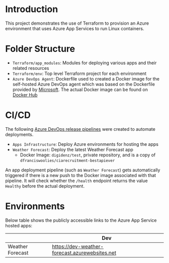 # Introduction

This project demonstrates the use of Terraform to provision an Azure environment that uses Azure App Services to run Linux containers.

# Folder Structure
* `Terraform/app_modules`: Modules for deploying various apps and their related resources
* `Terraform/env`: Top level Terraform project for each environment
* `Azure DevOps Agent`: Dockerfile used to created a Docker image for the self-hosted Azure DevOps agent which was based on the Dockerfile provided by [Microsoft](https://docs.microsoft.com/en-us/azure/devops/pipelines/agents/docker?view=azure-devops#linux). The actual Docker image can be found on [Docker Hub](https://hub.docker.com/repository/docker/digidenz/azure-devops-agent)

# CI/CD
The following [Azure DevOps release pipelines](https://dev.azure.com/digidenz/Azure%20Apps/_release) were created to automate deployments.

* `Apps Infrastructure`: Deploy Azure environments for hosting the apps
* `Weather Forecast`: Deploy the latest Weather Forecast app
  * Docker Image: `digidenz/test`, private repository, and is a copy of `dfranciswoolies/ciarecruitment-bestapiever`

An app deployment pipeline (such as `Weather Forecast`) gets automatically triggered if there is a new push to the Docker image associated with that pipeline. It will check whether the `/health` endpoint returns the value `Healthy` before the actual deployment.

# Environments
Below table shows the publicly accessible links to the Azure App Service hosted apps:

|                  | Dev                                            |
| ---------------- | ---------------------------------------------- |
| Weather Forecast | https://dev-weather-forecast.azurewebsites.net |